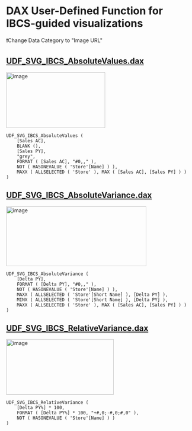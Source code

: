 # DAX User-Defined Function for IBCS-guided visualizations

❗Change Data Category to "Image URL"

## [UDF_SVG_IBCS_AbsoluteValues.dax](https://github.com/avatorl/DAX/blob/master/UDF/IBCS/UDF_SVG_IBCS_AbsoluteValues.dax)
<img width="267" height="150" alt="image" src="https://github.com/user-attachments/assets/75cc6271-17eb-4466-bbeb-91c0641c090d" />

```
UDF_SVG_IBCS_AbsoluteValues (
    [Sales AC],
    BLANK (),
    [Sales PY],
    "grey",
    FORMAT ( [Sales AC], "#0,," ),
    NOT ( HASONEVALUE ( 'Store'[Name] ) ),
    MAXX ( ALLSELECTED ( 'Store' ), MAX ( [Sales AC], [Sales PY] ) )
)
```

## [UDF_SVG_IBCS_AbsoluteVariance.dax](https://github.com/avatorl/DAX/blob/master/UDF/IBCS/UDF_SVG_IBCS_AbsoluteVariance.dax)
<img width="378" height="161" alt="image" src="https://github.com/user-attachments/assets/8cf32b8d-bc85-48b2-bab9-93b9b09f99c5" />

```
UDF_SVG_IBCS_AbsoluteVariance (
    [Delta PY],
    FORMAT ( [Delta PY], "#0,," ),
    NOT ( HASONEVALUE ( 'Store'[Name] ) ),
    MAXX ( ALLSELECTED ( 'Store'[Short Name] ), [Delta PY] ),
    MINX ( ALLSELECTED ( 'Store'[Short Name] ), [Delta PY] ),
    MAXX ( ALLSELECTED ( 'Store' ), MAX ( [Sales AC], [Sales PY] ) )
)
```

##

## [UDF_SVG_IBCS_RelativeVariance.dax](https://github.com/avatorl/DAX/blob/master/UDF/IBCS/UDF_SVG_IBCS_RelativeVariance.dax)
<img width="290" height="150" alt="image" src="https://github.com/user-attachments/assets/c8a310e4-38d4-406d-8029-4f89bba522ad" />

```
UDF_SVG_IBCS_RelativeVariance (
    [Delta PY%] * 100,
    FORMAT ( [Delta PY%] * 100, "+#,0;-#,0;#,0" ),
    NOT ( HASONEVALUE ( 'Store'[Name] ) )
)
```

